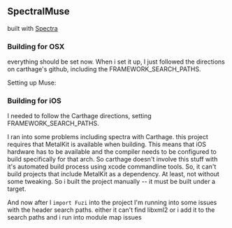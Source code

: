 ## SpectralMuse

built with [Spectra](https://github.com/dcunited001/SpectraNu)


### Building for OSX

everything should be set now. When i set it up, I just followed the
directions on carthage's github, including the FRAMEWORK_SEARCH_PATHS.  

Setting up Muse:

### Building for iOS

I needed to follow the Carthage directions, setting
FRAMEWORK_SEARCH_PATHS.

I ran into some problems including spectra with Carthage.  this project
requires that MetalKit is available when building.  This means that iOS
hardware has to be available and the compiler needs to be configured to
build specifically for that arch.  So carthage doesn't involve this
stuff with it's automated build process using xcode commandline tools.
So, it can't build projects that include MetalKit as a dependency.  At
least, not without some tweaking.  So i built the project manually -- it
must be built under a target.

And now after I `import Fuzi` into the project I'm running into some
issues with the header search paths.  either it can't find libxml2 or
i add it to the search paths and i run into module map issues


